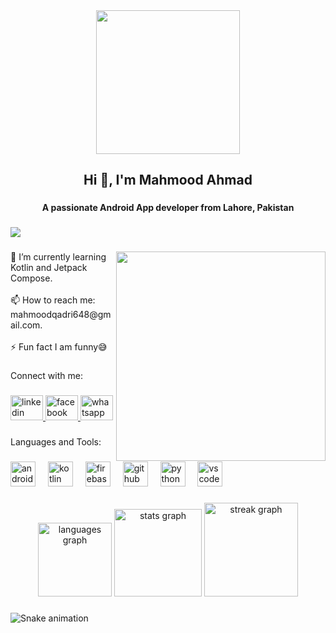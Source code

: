 <div align="center">
  <img height="230" src="https://user-images.githubusercontent.com/74038190/215768208-3bf3dda8-eeea-40ee-a58b-f5ac529685bf.gif"  />
</div>

###

<h2 align="center">Hi 👋, I'm Mahmood Ahmad</h2>

###

<h4 align="center">A passionate Android App developer from Lahore, Pakistan</h4>

###

<div align="left">
  <img src="https://visitor-badge.laobi.icu/badge?page_id=MahmoodAhmad648.MahmoodAhmad648&left_color=grey&right_color=blue&left_text=Profile%20Views"  />
</div>

###

<img align="right" height="335" src="https://camo.githubusercontent.com/5596f54798fa97bd793a9cd4e5f74b082742e3871c57d9d1a01a032ddc1c847e/68747470733a2f2f656e6163746573657276696365732e636f6d2f77702d636f6e74656e742f7468656d65732f7477656e74797477656e74792f696d616765732f686972652d646576656c6f7065722f616e696d6174696f6e5f3530305f6c347a63396a35672e676966"  />

###

<p align="left">🌱 I’m currently learning Kotlin and Jetpack Compose.<br><br>📫 How to reach me: mahmoodqadri648@gmail.com.<br><br>⚡ Fun fact I am funny😅</p>

###

<p align="left">Connect with me:</p>

###

<div align="left">
  <a href="www.linkedin.com/in/mahmood-ahmad-a6a234291" target="_blank">
    <img src="https://raw.githubusercontent.com/maurodesouza/profile-readme-generator/master/src/assets/icons/social/linkedin/default.svg" width="52" height="40" alt="linkedin logo"  />
  </a>
  <a href="https://www.facebook.com/mahmood.ahmad648" target="_blank">
    <img src="https://raw.githubusercontent.com/maurodesouza/profile-readme-generator/master/src/assets/icons/social/facebook/default.svg" width="52" height="40" alt="facebook logo"  />
  </a>
  <a href="https://wa.link/l60spf" target="_blank">
    <img src="https://raw.githubusercontent.com/maurodesouza/profile-readme-generator/master/src/assets/icons/social/whatsapp/default.svg" width="52" height="40" alt="whatsapp logo"  />
  </a>
</div>

###

<p align="left">Languages and Tools:</p>

###

<div align="left">
  <img src="https://cdn.jsdelivr.net/gh/devicons/devicon/icons/androidstudio/androidstudio-original.svg" height="40" alt="androidstudio logo"  />
  <img width="12" />
  <img src="https://cdn.jsdelivr.net/gh/devicons/devicon/icons/kotlin/kotlin-original.svg" height="40" alt="kotlin logo"  />
  <img width="12" />
  <img src="https://cdn.jsdelivr.net/gh/devicons/devicon/icons/firebase/firebase-plain.svg" height="40" alt="firebase logo"  />
  <img width="12" />
  <img src="https://cdn.jsdelivr.net/gh/devicons/devicon/icons/github/github-original.svg" height="40" alt="github logo"  />
  <img width="12" />
  <img src="https://cdn.jsdelivr.net/gh/devicons/devicon/icons/python/python-original.svg" height="40" alt="python logo"  />
  <img width="12" />
  <img src="https://cdn.jsdelivr.net/gh/devicons/devicon/icons/vscode/vscode-original.svg" height="40" alt="vscode logo"  />
</div>

###

<div align="center">
  <img src="https://github-readme-stats.vercel.app/api/top-langs?username=MahmoodAhmad648&locale=en&hide_title=false&layout=compact&card_width=320&langs_count=5&theme=nightowl&hide_border=false" height="118" alt="languages graph"  />
  <img src="https://github-readme-stats.vercel.app/api?username=MahmoodAhmad648&hide_title=false&hide_rank=false&show_icons=true&include_all_commits=true&count_private=true&disable_animations=false&theme=nightowl&locale=en&hide_border=false" height="140" alt="stats graph"  />
  <img src="https://streak-stats.demolab.com?user=MahmoodAhmad648&locale=en&mode=daily&theme=nightowl&hide_border=false&border_radius=5" height="150" alt="streak graph"  />
</div>

###

<img src="https://raw.githubusercontent.com/MahmoodAhmad648/MahmoodAhmad648/output/snake.svg" alt="Snake animation" />

###
